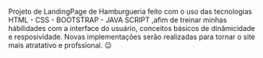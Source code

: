 Projeto de LandingPage  de Hamburgueria feito com o uso das tecnologias HTML - CSS - BOOTSTRAP - JAVA SCRIPT ,afim de treinar minhas hábilidades com a interface do usuário, conceitos básicos de dinâmicidade e resposividade.
Novas implementações serão realizadas para tornar o site mais atratativo e profssional. 😉
